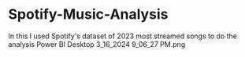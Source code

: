 # Spotify-Music-Analysis
In this I used Spotify's dataset of 2023 most streamed songs to do the analysis
Power BI Desktop 3_16_2024 9_06_27 PM.png
